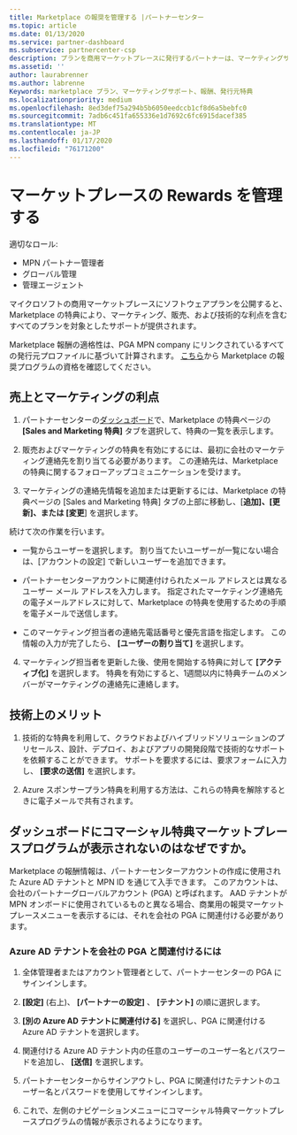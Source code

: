 ```yaml
---
title: Marketplace の報奨を管理する |パートナーセンター
ms.topic: article
ms.date: 01/13/2020
ms.service: partner-dashboard
ms.subservice: partnercenter-csp
description: プランを商用マーケットプレースに発行するパートナーは、マーケティングサポートを提供する特典の対象となります。
ms.assetid: ''
author: laurabrenner
ms.author: labrenne
Keywords: marketplace プラン、マーケティングサポート、報酬、発行元特典
ms.localizationpriority: medium
ms.openlocfilehash: 8ed3def75a294b5b6050eedccb1cf8d6a5bebfc0
ms.sourcegitcommit: 7adb6c451fa655336e1d7692c6fc6915dacef385
ms.translationtype: MT
ms.contentlocale: ja-JP
ms.lasthandoff: 01/17/2020
ms.locfileid: "76171200"
---
```

# <a name="manage-marketplace-rewards"></a>マーケットプレースの Rewards を管理する

適切なロール:

- MPN パートナー管理者
- グローバル管理
- 管理エージェント

マイクロソフトの商用マーケットプレースにソフトウェアプランを公開すると、Marketplace の特典により、マーケティング、販売、および技術的な利点を含むすべてのプランを対象としたサポートが提供されます。 

Marketplace 報酬の適格性は、PGA MPN company にリンクされているすべての発行元プロファイルに基づいて計算されます。 [こちら](https://partner.microsoft.com/dashboard/mpn/program/commercialmarketplace)から Marketplace の報奨プログラムの資格を確認してください。 


## <a name="sales-and-marketing-benefits"></a>売上とマーケティングの利点

1. パートナーセンターの[ダッシュボード](https://partner.microsoft.com/dashboard)で、Marketplace の特典ページの **[Sales and Marketing 特典]** タブを選択して、特典の一覧を表示します。 

2. 販売およびマーケティングの特典を有効にするには、最初に会社のマーケティング連絡先を割り当てる必要があります。 この連絡先は、Marketplace の特典に関するフォローアップコミュニケーションを受けます。

3. マーケティングの連絡先情報を追加または更新するには、Marketplace の特典ページの [Sales and Marketing 特典] タブの上部に移動し、[**追加]、[更新]、または [変更**] を選択します。 

続けて次の作業を行います。

  - 一覧からユーザーを選択します。 割り当てたいユーザーが一覧にない場合は、[アカウントの設定] で新しいユーザーを追加できます。

  - パートナーセンターアカウントに関連付けられたメール アドレスとは異なるユーザー メール アドレスを入力します。 指定されたマーケティング連絡先の電子メールアドレスに対して、Marketplace の特典を使用するための手順を電子メールで送信します。

  - このマーケティング担当者の連絡先電話番号と優先言語を指定します。 この情報の入力が完了したら、 **[ユーザーの割り当て]** を選択します。

4. マーケティング担当者を更新した後、使用を開始する特典に対して **[アクティブ化]** を選択します。 特典を有効にすると、1週間以内に特典チームのメンバーがマーケティングの連絡先に連絡します。

## <a name="technical-benefits"></a>技術上のメリット

1. 技術的な特典を利用して、クラウドおよびハイブリッドソリューションのプリセールス、設計、デプロイ、およびアプリの開発段階で技術的なサポートを依頼することができます。 サポートを要求するには、要求フォームに入力し、 **[要求の送信]** を選択します。

2. Azure スポンサープラン特典を利用する方法は、これらの特典を解除するときに電子メールで共有されます。 

## <a name="why-cant-i-see-the-commercial-rewards-marketplace-program-on-my-dashboard"></a>ダッシュボードにコマーシャル特典マーケットプレースプログラムが表示されないのはなぜですか。

Marketplace の報酬情報は、パートナーセンターアカウントの作成に使用された Azure AD テナントと MPN ID を通じて入手できます。 このアカウントは、会社のパートナーグローバルアカウント (PGA) と呼ばれます。 AAD テナントが MPN オンボードに使用されているものと異なる場合、商業用の報奨マーケットプレースメニューを表示するには、それを会社の PGA に関連付ける必要があります。 

### <a name="to-associate-an-azure-ad-tenant-with-the-pga-of-your-company"></a>Azure AD テナントを会社の PGA と関連付けるには

1. 全体管理者またはアカウント管理者として、パートナーセンターの PGA にサインインします。

2. **[設定]** (右上)、 **[パートナーの設定]** 、 **[テナント]** の順に選択します。 

3. **[別の Azure AD テナントに関連付ける]** を選択し、PGA に関連付ける Azure AD テナントを選択します。

4. 関連付ける Azure AD テナント内の任意のユーザーのユーザー名とパスワードを追加し、 **[送信]** を選択します。

5. パートナーセンターからサインアウトし、PGA に関連付けたテナントのユーザー名とパスワードを使用してサインインします。

6. これで、左側のナビゲーションメニューにコマーシャル特典マーケットプレースプログラムの情報が表示されるようになります。


